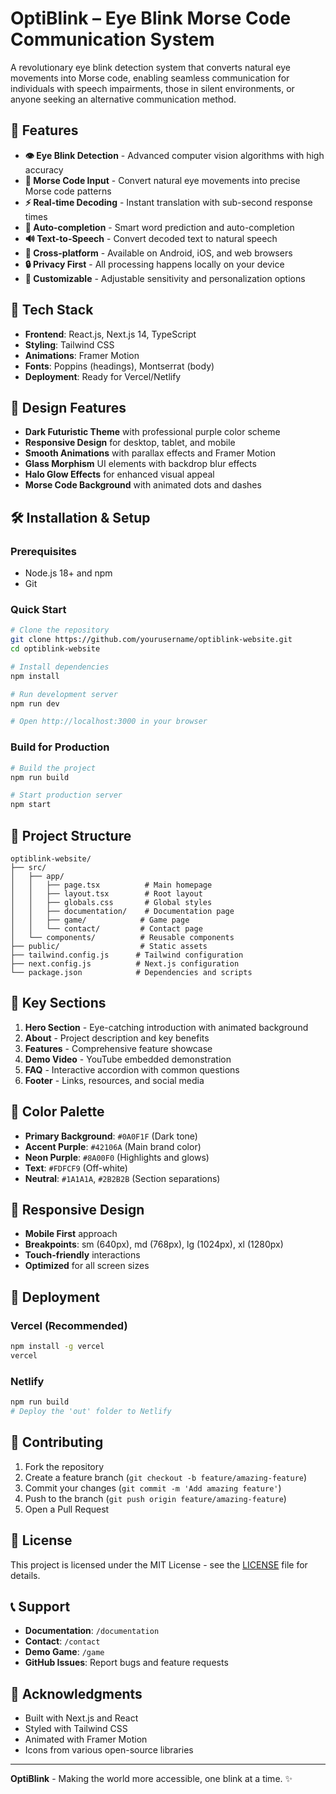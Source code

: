 # OptiBlink – Eye Blink Morse Code Communication System

A revolutionary eye blink detection system that converts natural eye movements into Morse code, enabling seamless communication for individuals with speech impairments, those in silent environments, or anyone seeking an alternative communication method.

## 🌟 Features

- **👁️ Eye Blink Detection** - Advanced computer vision algorithms with high accuracy
- **📡 Morse Code Input** - Convert natural eye movements into precise Morse code patterns
- **⚡ Real-time Decoding** - Instant translation with sub-second response times
- **🤖 Auto-completion** - Smart word prediction and auto-completion
- **🔊 Text-to-Speech** - Convert decoded text to natural speech
- **📱 Cross-platform** - Available on Android, iOS, and web browsers
- **🔒 Privacy First** - All processing happens locally on your device
- **🎯 Customizable** - Adjustable sensitivity and personalization options

## 🚀 Tech Stack

- **Frontend**: React.js, Next.js 14, TypeScript
- **Styling**: Tailwind CSS
- **Animations**: Framer Motion
- **Fonts**: Poppins (headings), Montserrat (body)
- **Deployment**: Ready for Vercel/Netlify

## 🎨 Design Features

- **Dark Futuristic Theme** with professional purple color scheme
- **Responsive Design** for desktop, tablet, and mobile
- **Smooth Animations** with parallax effects and Framer Motion
- **Glass Morphism** UI elements with backdrop blur effects
- **Halo Glow Effects** for enhanced visual appeal
- **Morse Code Background** with animated dots and dashes

## 🛠️ Installation & Setup

### Prerequisites
- Node.js 18+ and npm
- Git

### Quick Start
```bash
# Clone the repository
git clone https://github.com/yourusername/optiblink-website.git
cd optiblink-website

# Install dependencies
npm install

# Run development server
npm run dev

# Open http://localhost:3000 in your browser
```

### Build for Production
```bash
# Build the project
npm run build

# Start production server
npm start
```

## 📁 Project Structure

```
optiblink-website/
├── src/
│   ├── app/
│   │   ├── page.tsx          # Main homepage
│   │   ├── layout.tsx        # Root layout
│   │   ├── globals.css       # Global styles
│   │   ├── documentation/    # Documentation page
│   │   ├── game/            # Game page
│   │   └── contact/         # Contact page
│   └── components/          # Reusable components
├── public/                  # Static assets
├── tailwind.config.js      # Tailwind configuration
├── next.config.js          # Next.js configuration
└── package.json            # Dependencies and scripts
```

## 🎯 Key Sections

1. **Hero Section** - Eye-catching introduction with animated background
2. **About** - Project description and key benefits
3. **Features** - Comprehensive feature showcase
4. **Demo Video** - YouTube embedded demonstration
5. **FAQ** - Interactive accordion with common questions
6. **Footer** - Links, resources, and social media

## 🎨 Color Palette

- **Primary Background**: `#0A0F1F` (Dark tone)
- **Accent Purple**: `#42106A` (Main brand color)
- **Neon Purple**: `#8A00F0` (Highlights and glows)
- **Text**: `#FDFCF9` (Off-white)
- **Neutral**: `#1A1A1A`, `#2B2B2B` (Section separations)

## 📱 Responsive Design

- **Mobile First** approach
- **Breakpoints**: sm (640px), md (768px), lg (1024px), xl (1280px)
- **Touch-friendly** interactions
- **Optimized** for all screen sizes

## 🚀 Deployment

### Vercel (Recommended)
```bash
npm install -g vercel
vercel
```

### Netlify
```bash
npm run build
# Deploy the 'out' folder to Netlify
```

## 🤝 Contributing

1. Fork the repository
2. Create a feature branch (`git checkout -b feature/amazing-feature`)
3. Commit your changes (`git commit -m 'Add amazing feature'`)
4. Push to the branch (`git push origin feature/amazing-feature`)
5. Open a Pull Request

## 📄 License

This project is licensed under the MIT License - see the [LICENSE](LICENSE) file for details.

## 📞 Support

- **Documentation**: `/documentation`
- **Contact**: `/contact`
- **Demo Game**: `/game`
- **GitHub Issues**: Report bugs and feature requests

## 🙏 Acknowledgments

- Built with Next.js and React
- Styled with Tailwind CSS
- Animated with Framer Motion
- Icons from various open-source libraries

---

**OptiBlink** - Making the world more accessible, one blink at a time. ✨
